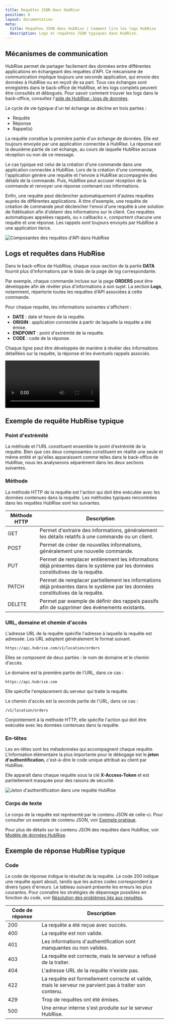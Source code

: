 ```yaml
---
title: Requêtes JSON dans HubRise
position: 6
layout: documentation
meta:
  title: Requêtes JSON dans HubRise | Comment lire les logs HubRise
  description: Logs et requêtes JSON typiques dans HubRise.
---
```


## Mécanismes de communication

HubRise permet de partager facilement des données entre différentes applications en échangeant des requêtes d'API. Ce mécanisme de communication implique toujours une seconde application, qui envoie des données à HubRise ou en reçoit de sa part. Tous ces échanges sont enregistrés dans le back-office de HubRise, et les logs complets peuvent être consultés et débogués. Pour savoir comment trouver les logs dans le back-office, consultez l'[aide de HubRise : logs de données](/docs/data/#logs).

Le cycle de vie typique d'un tel échange se décline en trois parties :

- Requête
- Réponse
- Rappel(s)

La requête constitue la première partie d'un échange de données. Elle est toujours envoyée par une application connectée à HubRise. La réponse est la deuxième partie de cet échange, au cours de laquelle HubRise accuse réception ou non de ce message.

Le cas typique est celui de la création d'une commande dans une application connectée à HubRise. Lors de la création d'une commande, l'application génère une requête et l'envoie à HubRise accompagnée des détails de la commande. Puis, HubRise peut accuser réception de la commande et renvoyer une réponse contenant ces informations.

Enfin, une requête peut déclencher automatiquement d'autres requêtes auprès de différentes applications. À titre d'exemple, une requête de création de commande peut déclencher l'envoi d'une requête à une solution de fidélisation afin d'obtenir des informations sur le client. Ces requêtes automatiques appelées rappels, ou « callbacks », comportent chacune une requête et une réponse. Les rappels sont toujours envoyés par HubRise à une application tierce.

![Composantes des requêtes d'API dans HubRise](../images/004-fr-components-api-request.png)

## Logs et requêtes dans HubRise

Dans le back-office de HubRise, chaque sous-section de la partie **DATA** fournit plus d'informations par le biais de la page de log correspondante.

Par exemple, chaque commande incluse sur la page **ORDERS** peut être développée afin de révéler plus d'informations à son sujet. La section **Logs**, notamment, répertorie toutes les requêtes d'API associées à cette commande.

Pour chaque requête, les informations suivantes s'affichent :

- **DATE** : date et heure de la requête.
- **ORIGIN** : application connectée à partir de laquelle la requête a été émise.
- **ENDPOINT** : point d'extrémité de la requête.
- **CODE** : code de la réponse.

Chaque ligne peut être développée de manière à révéler des informations détaillées sur la requête, la réponse et les éventuels rappels associés.

<video controls title="Example of Request and Callback in HubRise">
  <source src="../images/006-request-callback-example.webm" type="video/webm"/>
</video>

## Exemple de requête HubRise typique

### Point d'extrémité

La méthode et l'URL constituent ensemble le point d'extrémité de la requête. Bien que ces deux composantes constituent en réalité une seule et même entité et qu'elles apparaissent comme telles dans le back-office de HubRise, nous les analyserons séparément dans les deux sections suivantes.

### Méthode

La méthode HTTP de la requête est l'action qui doit être exécutée avec les données contenues dans la requête. Les méthodes typiques rencontrées dans les requêtes HubRise sont les suivantes.

| Méthode HTTP | Description                                                                                                                    |
| ------------ | ------------------------------------------------------------------------------------------------------------------------------ |
| GET          | Permet d'extraire des informations, généralement les détails relatifs à une commande ou un client.                             |
| POST         | Permet de créer de nouvelles informations, généralement une nouvelle commande.                                                 |
| PUT          | Permet de remplacer entièrement les informations déjà présentes dans le système par les données constitutives de la requête.   |
| PATCH        | Permet de remplacer partiellement les informations déjà présentes dans le système par les données constitutives de la requête. |
| DELETE       | Permet par exemple de définir des rappels passifs afin de supprimer des événements existants.                                  |

### URL, domaine et chemin d'accès

L'adresse URL de la requête spécifie l'adresse à laquelle la requête est adressée. Les URL adoptent généralement le format suivant.

```
https://api.hubrise.com/v1/location/orders
```

Elles se composent de deux parties : le nom de domaine et le chemin d'accès.

Le domaine est la première partie de l'URL, dans ce cas :

```
https://api.hubrise.com
```

Elle spécifie l'emplacement du serveur qui traite la requête.

Le chemin d'accès est la seconde partie de l'URL, dans ce cas :

```
/v1/location/orders
```

Conjointement à la méthode HTTP, elle spécifie l'action qui doit être exécutée avec les données contenues dans la requête.

### En-têtes

Les en-têtes sont les métadonnées qui accompagnent chaque requête. L'information élémentaire la plus importante pour le débogage est le **jeton d'authentification**, c'est-à-dire le code unique attribué au client par HubRise.

Elle apparaît dans chaque requête sous la clé **X-Access-Token** et est partiellement masquée pour des raisons de sécurité.

![Jeton d'authentification dans une requête HubRise](../images/005-fr-access-token-arrow.png)

### Corps de texte

Le corps de la requête est représenté par le contenu JSON de celle-ci. Pour consulter un exemple de contenu JSON, voir [Exemple pratique](/docs/hubrise-logs/un-exemple-pratique).

Pour plus de détails sur le contenu JSON des requêtes dans HubRise, voir [Modèle de données HubRise](/docs/hubrise-logs/modele-donnees-hubrise).

## Exemple de réponse HubRise typique

### Code

Le code de réponse indique le résultat de la requête. Le code 200 indique une requête ayant abouti, tandis que les autres codes correspondent à divers types d'erreurs. Le tableau suivant présente les erreurs les plus courantes. Pour connaître les stratégies de dépannage possibles en fonction du code, voir [Résolution des problèmes liés aux requêtes](/docs/hubrise-logs/deboguer-requetes).

| Code de réponse | Description                                                                                            |
| --------------- | ------------------------------------------------------------------------------------------------------ |
| 200             | La requête a été reçue avec succès.                                                                    |
| 400             | La requête est non valide.                                                                             |
| 401             | Les informations d'authentification sont manquantes ou non valides.                                    |
| 403             | La requête est correcte, mais le serveur a refusé de la traiter.                                       |
| 404             | L'adresse URL de la requête n'existe pas.                                                              |
| 422             | La requête est formellement correcte et valide, mais le serveur ne parvient pas à traiter son contenu. |
| 429             | Trop de requêtes ont été émises.                                                                       |
| 500             | Une erreur interne s'est produite sur le serveur HubRise.                                              |
